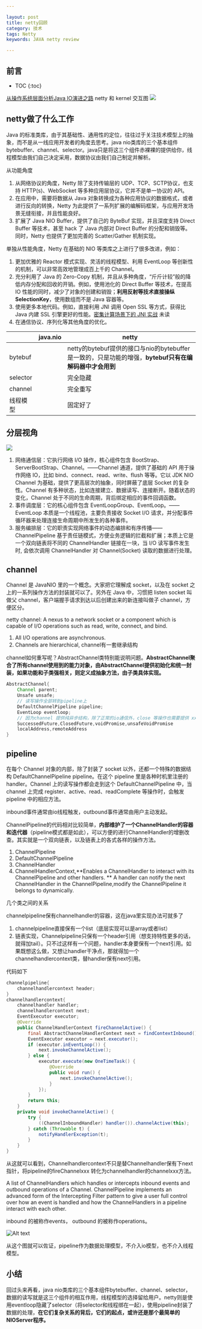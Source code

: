 ```yaml
---

layout: post
title: netty回顾
category: 技术
tags: Netty
keywords: JAVA netty review

---
```


## 前言 

* TOC
{:toc}

[从操作系统层面分析Java IO演进之路](https://mp.weixin.qq.com/s/KgJFyEmZApF7l5UUJeWf8Q) netty 和 kernel 交互图
![](/public/upload/netty/netty_kernel.png)

## netty做了什么工作

Java 的标准类库，由于其基础性、通用性的定位，往往过于关注技术模型上的抽象，而不是从一线应用开发者的角度去思考。java nio类库的三个基本组件bytebuffer、channel、selector。java只是将这三个组件赤裸裸的提供给你，线程模型由我们自己决定采用，数据协议由我们自己制定并解析。

从功能角度
1. 从网络协议的角度，Netty 除了支持传输层的 UDP、TCP、SCTP协议，也支持 HTTP(s)、WebSocket 等多种应用层协议，它并不是单一协议的 API。
2. 在应用中，需要将数据从 Java 对象转换成为各种应用协议的数据格式，或者进行反向的转换，Netty 为此提供了一系列扩展的编解码框架，与应用开发场景无缝衔接，并且性能良好。
3. 扩展了 Java NIO Buffer，提供了自己的 ByteBuf 实现，并且深度支持 Direct Buffer 等技术，甚至 hack 了 Java 内部对 Direct Buffer 的分配和销毁等。同时，Netty 也提供了更加完善的 Scatter/Gather 机制实现。

单独从性能角度，Netty 在基础的 NIO 等类库之上进行了很多改进，例如：
1. 更加优雅的 Reactor 模式实现、灵活的线程模型、利用 EventLoop 等创新性的机制，可以非常高效地管理成百上千的 Channel。
2. 充分利用了 Java 的 Zero-Copy 机制，并且从多种角度，“斤斤计较”般的降低内存分配和回收的开销。例如，使用池化的 Direct Buffer 等技术，在提高 IO 性能的同时，减少了对象的创建和销毁；**利用反射等技术直接操纵 SelectionKey**，使用数组而不是 Java 容器等。
3. 使用更多本地代码。例如，直接利用 JNI 调用 Open SSL 等方式，获得比 Java 内建 SSL 引擎更好的性能。[密集计算场景下的 JNI 实战](https://mp.weixin.qq.com/s/98uzysR9oUxKBN0zqlthiQ) 未读
4. 在通信协议、序列化等其他角度的优化。



||java.nio|netty|
|---|---|---|
|bytebuf||netty的bytebuf提供的接口与nio的bytebuffer是一致的，只是功能的增强，**bytebuf只有在编解码器中才会用到**|
|selector||完全隐藏|
|channel||完全重写|
|线程模型||固定好了|

## 分层视角

![](/public/upload/netty/netty_layer.png)

1. 网络通信层：它执行网络 I/O 操作，核心组件包含 BootStrap、ServerBootStrap、Channel。——Channel 通道，提供了基础的 API 用于操作网络 IO，比如 bind、connect、read、write、flush 等等。它以 JDK NIO Channel 为基础，提供了更高层次的抽象，同时屏蔽了底层 Socket 的复杂性。Channel 有多种状态，比如连接建立、数据读写、连接断开。随着状态的变化，Channel 处于不同的生命周期，背后绑定相应的事件回调函数。
2. 事件调度层：它的核心组件包含 EventLoopGroup、EventLoop。——EventLoop 本质是一个线程池，主要负责接收 Socket I/O 请求，并分配事件循环器来处理连接生命周期中所发生的各种事件。
3. 服务编排层：它的职责实现网络事件的动态编排和有序传播——ChannelPipeline 基于责任链模式，方便业务逻辑的拦截和扩展；本质上它是一个双向链表将不同的 ChannelHandler 链接在一块，当 I/O 读写事件发生时, 会依次调用 ChannelHandler 对 Channel(Socket) 读取的数据进行处理。

## channel

Channel 是 JavaNIO 里的一个概念。大家把它理解成 socket，以及在 socket 之上的一系列操作方法的封装就可以了。另外在 Java 中，习惯把 listen socket 叫做父 channel，客户端握手请求到达以后创建出来的新连接叫做子 channel，方便区分。

netty channel: A nexus to a network socket or a component which is capable of I/O operations such as read, write, connect, and bind.

1. All I/O operations are asynchronous.
2. Channels are hierarchical,   channel有一套继承结构

channel如何重写呢？AbstractChannel类特别能说明问题。**AbstractChannel聚合了所有channel使用到的能力对象，由AbstractChannel提供初始化和统一封装，如果功能和子类强相关，则定义成抽象方法，由子类具体实现。**
```java
AbstractChannel{
    Channel parent;
    Unsafe unsafe;
    // 读写操作全部转到pipeline上
    DefaultChannelPipeline pipeline;
    EventLoop eventloop;
    // 因为channel 提供纯异步结构，除了正常的io通信外，close 等操作也需要提供 xxFuture 返回，接收close future回调并执行
    SuccessedFuture,ClosedFuture,voidPromise,unsafeVoidPromise
    localAddress,remoteAddress
}
```
    
## pipeline

在每个 Channel 对象的内部，除了封装了 socket 以外，还都一个特殊的数据结构 DefaultChannelPipeline pipeline。在这个 pipeline 里是各种时机里注册的 handler。Channel 上的读写操作都会走到这个 DefaultChannelPipeline 中，当 channel 上完成 register、active、read、readComplete 等操作时，会触发 pipeline 中的相应方法。

inbound事件通常由io线程触发，outbound事件通常由用户主动发起。

ChannelPipeline的代码相对比较简单，**内部维护了一个ChannelHandler的容器和迭代器**（pipeline模式都是如此），可以方便的进行ChannelHandler的增删改查。其实就是一个双向链表，以及链表上的各式各样的操作方法。

1. ChannelPipeline
2. DefaultChannelPipeline
3. ChannelHandler
4. ChannelHandlerContext,**Enables a ChannelHandler to interact with its ChannelPipeline and other handlers. ** A handler can notify the next ChannelHandler in the ChannelPipeline,modify the ChannelPipeline it belongs to dynamically.

几个类之间的关系

channelpipeline保有channelhandler的容器，这在java里实现办法可就多了

1. channelpipeline直接保有一个list（底层实现可以是array或者list）
2. 链表实现，Channelpipeline只保有一个header引用（想支持特性更多的话，就得加tail）。只不过这样有一个问题，handler本身要保有一个next引用。如果既想这么做，又想让handler干净点，那就得加一个channelhandlercontext类，替handler保有next引用。

代码如下

```java
channelpipeline{
    channelhandlercontext header;
}
channelhandlercontext{
    channelhandler handler;
    channelhandlercontext next;
    EventExecutor executor;
    @Override
    public ChannelHandlerContext fireChannelActive() {
        final AbstractChannelHandlerContext next = findContextInbound();
        EventExecutor executor = next.executor();
        if (executor.inEventLoop()) {
            next.invokeChannelActive();
        } else {
            executor.execute(new OneTimeTask() {
                @Override
                public void run() {
                    next.invokeChannelActive();
                }
            });
        }
        return this;
    }
    private void invokeChannelActive() {
        try {
            ((ChannelInboundHandler) handler()).channelActive(this);
        } catch (Throwable t) {
            notifyHandlerException(t);
        }
    }
}
```


从这就可以看到，Channelhandlercontext不只是替Channelhandler保有下next指针，将pipeline的fireChannelxxx 转化为channelhandler的channelxxx方法。

A list of ChannelHandlers which handles or intercepts inbound events and outbound operations of a Channel.  ChannelPipeline implements an advanced form of the Intercepting Filter pattern to give a user full control over how an event is handled and how the ChannelHandlers in a pipeline interact with each other.

inbound 的被称作events， outbound 的被称作operations。

![Alt text](/public/upload/java/netty_pipeline.png)

从这个图就可以佐证，pipeline作为数据处理模型，不介入io模型，也不介入线程模型。

## 小结

回过头来再看，java nio类库的三个基本组件bytebuffer、channel、selector，数据的读写就是这三个组件的相互作用，线程模型的选择留给用户。netty则是使用eventloop隐藏了selector（将selector和线程绑在一起），使用pipeline封装了数据的处理，**在它们复杂关系的背后，它们的起点，或许还是那个最简单的NIOServer程序。**







